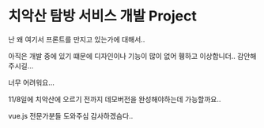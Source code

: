 # 치악산 탐방 서비스 개발 Project

난 왜 여기서 프론트를 만지고 있는가에 대해서..

아직은 개발 중에 있기 떄문에 디자인이나 기능이 많이 없어 휑하고 이상합니더.. 감안해주시길...

너무 어려워요...

11/8일에 치악산에 오르기 전까지 데모버전을 완성해야하는데 가능할까요..

vue.js 전문가분들 도와주심 감사하겠슴다..

